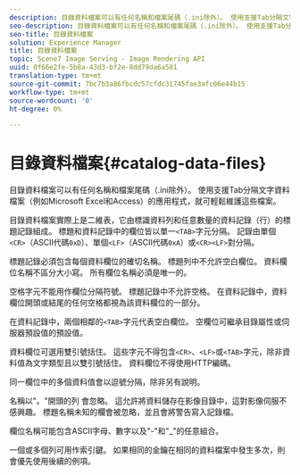 ```yaml
---
description: 目錄資料檔案可以有任何名稱和檔案尾碼（.ini除外）。 使用支援Tab分隔文字資料檔案（例如Microsoft Excel和Access）的應用程式，就可輕鬆維護這些檔案。
seo-description: 目錄資料檔案可以有任何名稱和檔案尾碼（.ini除外）。 使用支援Tab分隔文字資料檔案（例如Microsoft Excel和Access）的應用程式，就可輕鬆維護這些檔案。
seo-title: 目錄資料檔案
solution: Experience Manager
title: 目錄資料檔案
topic: Scene7 Image Serving - Image Rendering API
uuid: 0f66e2fe-5b8a-43d3-bf2e-8dd79da6a581
translation-type: tm+mt
source-git-commit: 7bc7b3a86fbcdc57cfdc31745fae3afc06e44b15
workflow-type: tm+mt
source-wordcount: '0'
ht-degree: 0%

---
```



# 目錄資料檔案{#catalog-data-files}

目錄資料檔案可以有任何名稱和檔案尾碼（.ini除外）。 使用支援Tab分隔文字資料檔案（例如Microsoft Excel和Access）的應用程式，就可輕鬆維護這些檔案。

目錄資料檔案實際上是二維表，它由標識資料列和任意數量的資料記錄（行）的標題記錄組成。 標題和資料記錄中的欄位皆以單一`<TAB>`字元分隔。 記錄由單個`<CR>`（ASCII代碼`0xD`）、單個`<LF>`（ASCII代碼`0xA`）或`<CR><LF>`對分隔。

標題記錄必須包含每個資料欄位的確切名稱。 標題列中不允許空白欄位。 資料欄位名稱不區分大小寫。 所有欄位名稱必須是唯一的。

空格字元不能用作欄位分隔符號。 標題記錄中不允許空格。 在資料記錄中，資料欄位開頭或結尾的任何空格都視為該資料欄位的一部分。

在資料記錄中，兩個相鄰的`<TAB>`字元代表空白欄位。 空欄位可繼承目錄屬性或伺服器預設值的預設值。

資料欄位可選用雙引號括住。 這些字元不得包含`<CR>`、`<LF>`或`<TAB>`字元，除非資料值為文字類型且以雙引號括住。 資料欄位不得使用HTTP編碼。

同一欄位中的多個資料值會以逗號分隔，除非另有說明。

名稱以&quot;。&quot;開頭的列 會忽略。 這允許將資料儲存在影像目錄中，這對影像伺服不感興趣。 標題名稱未知的欄會被忽略，並且會將警告寫入記錄檔。

欄位名稱可能包含ASCII字母、數字以及&quot;-&quot;和&quot;_&quot;的任意組合。

一個或多個列可用作索引鍵。 如果相同的金鑰在相同的資料檔案中發生多次，則會優先使用後續的例項。

